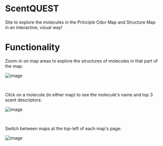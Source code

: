 # ScentQUEST
Site to explore the molecules in the Principle Odor Map and Structure Map in an interactive, visual way!

# Functionality
Zoom-in on map areas to explore the structures of molecules in that part of the map:

![image](https://github.com/ctaphal/scentQuest/assets/67525176/8a56148c-b1b5-40e5-bf5d-9ac990d05eac)

&nbsp;

Click on a molecule (in either map) to see the molecule's name and top 3 scent descriptors:

![image](https://github.com/ctaphal/scentQuest/assets/67525176/dc5fd204-9f92-4a45-824e-8c01babfcf87)

&nbsp;

Switch between maps at the top-left of each map's page: 

![image](https://github.com/ctaphal/scentQuest/assets/67525176/bb90f01e-e7de-48d6-9b82-48a453d14b22)
